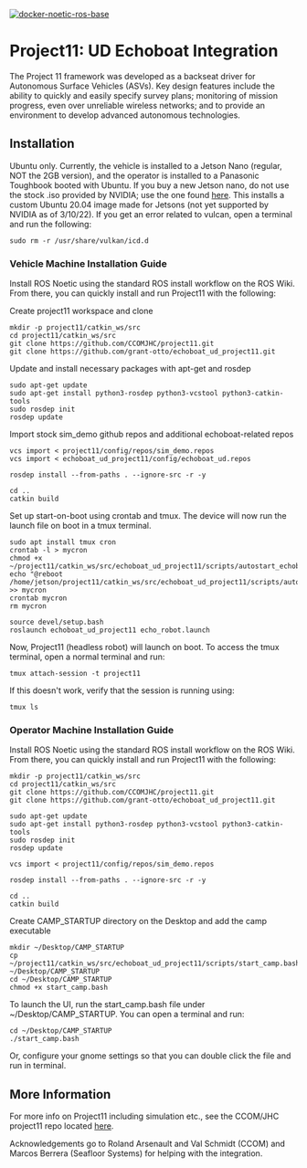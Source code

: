 [![docker-noetic-ros-base](../../actions/workflows/ros-base-docker.yml/badge.svg)](../../actions/workflows/ros-base-docker.yml)

# Project11: UD Echoboat Integration

The Project 11 framework was developed as a backseat driver for Autonomous Surface Vehicles
(ASVs). Key design features include the ability to quickly and easily specify survey plans; monitoring of mission progress, even
over unreliable wireless networks; and to provide an environment to develop advanced autonomous technologies.

## Installation
Ubuntu only. Currently, the vehicle is installed to a Jetson Nano (regular, NOT the 2GB version), and the operator is installed to a Panasonic Toughbook booted with Ubuntu. If you buy a new Jetson nano, do not use the stock .iso provided by NVIDIA; use the one found [here](https://qengineering.eu/install-ubuntu-20.04-on-jetson-nano.html). This installs a custom Ubuntu 20.04 image made for Jetsons (not yet supported by NVIDIA as of 3/10/22). If you get an error related to vulcan, open a terminal and run the following:

    sudo rm -r /usr/share/vulkan/icd.d

### Vehicle Machine Installation Guide

Install ROS Noetic using the standard ROS install workflow on the ROS Wiki. From there, you can quickly install and run Project11 with the following:

Create project11 workspace and clone

    mkdir -p project11/catkin_ws/src
    cd project11/catkin_ws/src
    git clone https://github.com/CCOMJHC/project11.git
    git clone https://github.com/grant-otto/echoboat_ud_project11.git

Update and install necessary packages with apt-get and rosdep

    sudo apt-get update
    sudo apt-get install python3-rosdep python3-vcstool python3-catkin-tools
    sudo rosdep init
    rosdep update

Import stock sim_demo github repos and additional echoboat-related repos

    vcs import < project11/config/repos/sim_demo.repos
    vcs import < echoboat_ud_project11/config/echoboat_ud.repos
    
    rosdep install --from-paths . --ignore-src -r -y

    cd ..
    catkin build

Set up start-on-boot using crontab and tmux. The device will now run the launch file on boot in a tmux terminal.

    sudo apt install tmux cron
    crontab -l > mycron
    chmod +x ~/project11/catkin_ws/src/echoboat_ud_project11/scripts/autostart_echoboatud.bash
    echo "@reboot /home/jetson/project11/catkin_ws/src/echoboat_ud_project11/scripts/autostart_echoboatud.bash" >> mycron
    crontab mycron
    rm mycron

    source devel/setup.bash
    roslaunch echoboat_ud_project11 echo_robot.launch
    
Now, Project11 (headless robot) will launch on boot. To access the tmux terminal, open a normal terminal and run:

    tmux attach-session -t project11

If this doesn't work, verify that the session is running using:

    tmux ls

### Operator Machine Installation Guide

Install ROS Noetic using the standard ROS install workflow on the ROS Wiki. From there, you can quickly install and run Project11 with the following:

    mkdir -p project11/catkin_ws/src
    cd project11/catkin_ws/src
    git clone https://github.com/CCOMJHC/project11.git
    git clone https://github.com/grant-otto/echoboat_ud_project11.git

    sudo apt-get update
    sudo apt-get install python3-rosdep python3-vcstool python3-catkin-tools
    sudo rosdep init
    rosdep update

    vcs import < project11/config/repos/sim_demo.repos
    
    rosdep install --from-paths . --ignore-src -r -y

    cd ..
    catkin build
    
Create CAMP_STARTUP directory on the Desktop and add the camp executable
    
    mkdir ~/Desktop/CAMP_STARTUP
    cp ~/project11/catkin_ws/src/echoboat_ud_project11/scripts/start_camp.bash ~/Desktop/CAMP_STARTUP
    cd ~/Desktop/CAMP_STARTUP
    chmod +x start_camp.bash

To launch the UI, run the start_camp.bash file under ~/Desktop/CAMP_STARTUP. You can open a terminal and run:

    cd ~/Desktop/CAMP_STARTUP
    ./start_camp.bash

Or, configure your gnome settings so that you can double click the file and run in terminal. 

## More Information

For more info on Project11 including simulation etc., see the CCOM/JHC project11 repo located [here](https://github.com/CCOMJHC/project11).

Acknowledgements go to Roland Arsenault and Val Schmidt (CCOM) and Marcos Berrera (Seafloor Systems) for helping with the integration.
